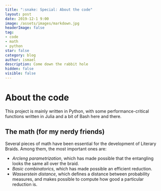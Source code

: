 ```yaml
---
title: ":snake: Special: About the code"
layout: post
date: 2019-12-1 9:00
image: /assets/images/markdown.jpg
headerImage: false
tag:
- code
- math
- python
star: false
category: blog
author: ismael
description: Come down the rabbit hole
hidden: false
visible: false
---
```


# About the code

This project is mainly written in Python, with some performance-critical functions written in Julia and a bit of Bash here and there. 

## The math (for my nerdy friends)

Several pieces of math have been essential for the development of Literary Braids. Among them, the most important ones are:

* *Arcleng parametrization*, which has made possible that the entangling looks the same all over the braid. 
* *Basic combinatorics*, which has made possible an efficient reduction.
* *Wasserstein distance*, which defines a distance between probability measures, and makes possible to compute how good a particular reduction is. 
